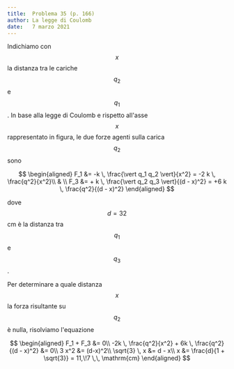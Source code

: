 ```yaml
---
title:  Problema 35 (p. 166)
author: La legge di Coulomb
date:   7 marzo 2021
---
```


Indichiamo con $$x$$ la distanza tra le cariche $$q_2$$ e $$q_1$$. In base alla legge di Coulomb e rispetto all'asse $$x$$ rappresentato in figura, le due forze agenti sulla carica $$q_2$$ sono

$$
\begin{aligned}
    F_1 &= -k \, \frac{\vert q_1 q_2 \vert}{x^2} = -2 k \, \frac{q^2}{x^2}\\
    & \\
    F_3 &= + k \, \frac{\vert q_2 q_3 \vert}{(d - x)^2} = +6 k \, \frac{q^2}{(d - x)^2}
\end{aligned}
$$

dove $$d = 32$$ cm è la distanza tra $$q_1$$ e $$q_3$$.

Per determinare a quale distanza $$x$$ la forza risultante su $$q_2$$ è nulla, risolviamo l'equazione

$$
\begin{aligned}
    F_1 + F_3 &= 0\\
    -2k \, \frac{q^2}{x^2} + 6k \, \frac{q^2}{(d - x)^2} &= 0\\
    3 x^2 &= (d-x)^2\\
    \sqrt{3} \, x &= d - x\\
    x &= \frac{d}{1 + \sqrt{3}} = 11,\!7 \,\, \mathrm{cm}
\end{aligned}
$$
